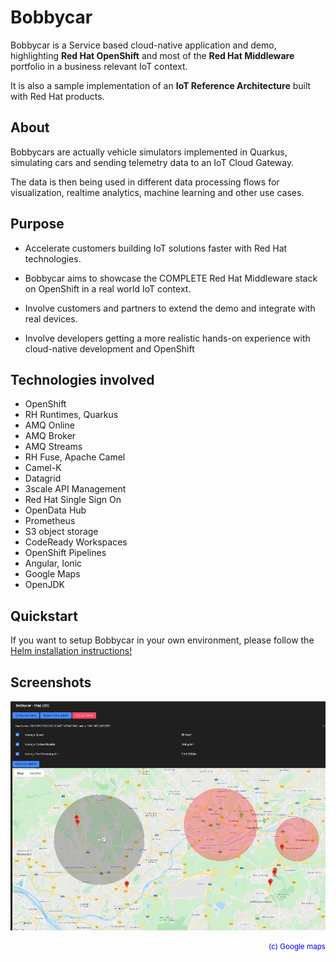 # Bobbycar

Bobbycar is a Service based cloud-native application and demo, highlighting **Red Hat OpenShift** and most of the **Red Hat Middleware** portfolio in a business relevant IoT context.

It is also a sample implementation of an **IoT Reference Architecture** built with Red Hat products.

## About

Bobbycars are actually vehicle simulators implemented in Quarkus, simulating cars and sending telemetry data to an IoT Cloud Gateway.

The data is then being used in different data processing flows for visualization, realtime analytics, machine learning and other use cases.

## Purpose

+ Accelerate customers building IoT solutions faster with Red Hat technologies.
  
+ Bobbycar aims to showcase the COMPLETE Red Hat Middleware stack on OpenShift in a real world IoT context.
  
+ Involve customers and partners to extend the demo and integrate with real devices.

+ Involve developers getting a more realistic hands-on experience with cloud-native development and OpenShift

## Technologies involved

+ OpenShift
+ RH Runtimes, Quarkus
+ AMQ Online
+ AMQ Broker
+ AMQ Streams
+ RH Fuse, Apache Camel
+ Camel-K
+ Datagrid
+ 3scale API Management
+ Red Hat Single Sign On
+ OpenData Hub
+ Prometheus
+ S3 object storage
+ CodeReady Workspaces
+ OpenShift Pipelines
+ Angular, Ionic
+ Google Maps
+ OpenJDK

## Quickstart

If you want to setup Bobbycar in your own environment, please follow the [Helm installation instructions!](https://github.com/sa-mw-dach/bobbycar/tree/master/helm)

## Screenshots

![map view][02_map] <div style="text-align: right"><sup><span style="color:blue">(c) Google maps</span></sup></div>

[02_map]: docs/images/02_map.png "bobbycar map view"
